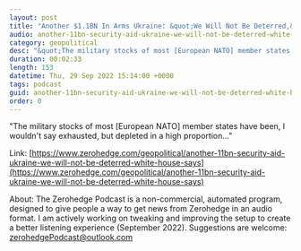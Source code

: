 ```yaml
---
layout: post
title: "Another $1.1BN In Arms Ukraine: &quot;We Will Not Be Deterred,&quot; White House Says"
audio: another-11bn-security-aid-ukraine-we-will-not-be-deterred-white-house-says-0
category: geopolitical
desc: "&quot;The military stocks of most [European NATO] member states have been, I wouldn't say exhausted, but depleted in a high proportion...&quot; "
duration: 00:02:33
length: 153
datetime: Thu, 29 Sep 2022 15:14:00 +0000
tags: podcast
guid: another-11bn-security-aid-ukraine-we-will-not-be-deterred-white-house-says-0
order: 0
---
```

&quot;The military stocks of most [European NATO] member states have been, I wouldn't say exhausted, but depleted in a high proportion...&quot; 

Link: [https://www.zerohedge.com/geopolitical/another-11bn-security-aid-ukraine-we-will-not-be-deterred-white-house-says](https://www.zerohedge.com/geopolitical/another-11bn-security-aid-ukraine-we-will-not-be-deterred-white-house-says)

About: The Zerohedge Podcast is a non-commercial, automated program, designed to give people a way to get news from Zerohedge in an audio format.  I am actively working on tweaking and improving the setup to create a better listening experience (September 2022).  Suggestions are welcome: [zerohedgePodcast@outlook.com](mailto:zerohedgePodcast@outlook.com)